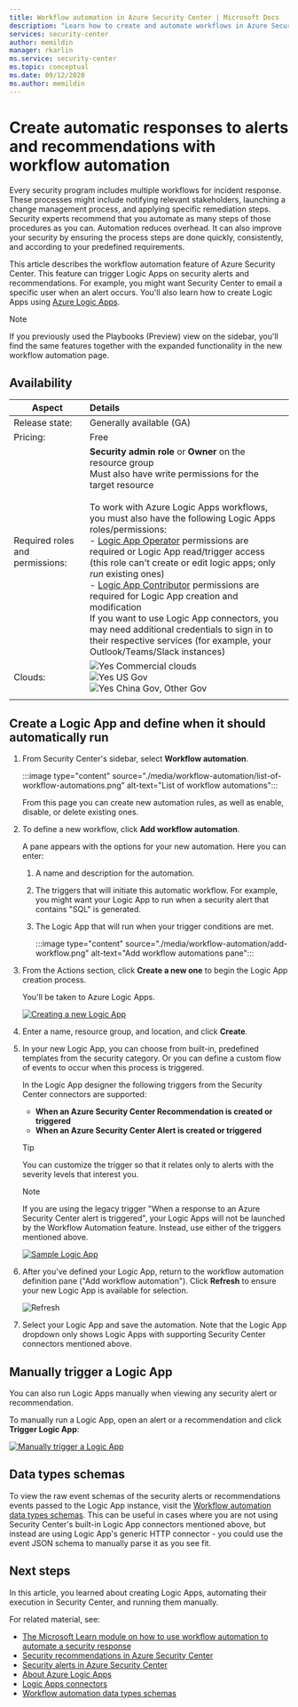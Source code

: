 ```yaml
---
title: Workflow automation in Azure Security Center | Microsoft Docs
description: "Learn how to create and automate workflows in Azure Security Center"
services: security-center
author: memildin
manager: rkarlin
ms.service: security-center
ms.topic: conceptual
ms.date: 09/12/2020
ms.author: memildin
---
```



# Create automatic responses to alerts and recommendations with workflow automation

Every security program includes multiple workflows for incident response. These processes might include notifying relevant stakeholders, launching a change management process, and applying specific remediation steps. Security experts recommend that you automate as many steps of those procedures as you can. Automation reduces overhead. It can also improve your security by ensuring the process steps are done quickly, consistently, and according to your predefined requirements.

This article describes the workflow automation feature of Azure Security Center. This feature can trigger Logic Apps on security alerts and recommendations. For example, you might want Security Center to email a specific user when an alert occurs. You'll also learn how to create Logic Apps using [Azure Logic Apps](https://docs.microsoft.com/azure/logic-apps/logic-apps-overview).

> [!NOTE]
> If you previously used the Playbooks (Preview) view on the sidebar, you'll find the same features together with the expanded functionality in the new workflow automation page.



## Availability

|Aspect|Details|
|----|:----|
|Release state:|Generally available (GA)|
|Pricing:|Free|
|Required roles and permissions:|**Security admin role** or **Owner** on the resource group<br>Must also have write permissions for the target resource<br><br>To work with Azure Logic Apps workflows, you must also have the following Logic Apps roles/permissions:<br> - [Logic App Operator](https://docs.microsoft.com/azure/role-based-access-control/built-in-roles#logic-app-operator) permissions are required or Logic App read/trigger access (this role can't create or edit logic apps; only *run* existing ones)<br> - [Logic App Contributor](https://docs.microsoft.com/azure/role-based-access-control/built-in-roles#logic-app-contributor) permissions are required for Logic App creation and modification<br>If you want to use Logic App connectors, you may need additional credentials to sign in to their respective services (for example, your Outlook/Teams/Slack instances)|
|Clouds:|![Yes](./media/icons/yes-icon.png) Commercial clouds<br>![Yes](./media/icons/yes-icon.png) US Gov<br>![Yes](./media/icons/yes-icon.png) China Gov, Other Gov|
|||



## Create a Logic App and define when it should automatically run 

1. From Security Center's sidebar, select **Workflow automation**.

    :::image type="content" source="./media/workflow-automation/list-of-workflow-automations.png" alt-text="List of workflow automations":::

    From this page you can create new automation rules, as well as enable, disable, or delete existing ones.

1. To define a new workflow, click **Add workflow automation**. 

    A pane appears with the options for your new automation. Here you can enter:
    1. A name and description for the automation.
    1. The triggers that will initiate this automatic workflow. For example, you might want your Logic App to run when a security alert that contains "SQL" is generated.
    1. The Logic App that will run when your trigger conditions are met. 

        :::image type="content" source="./media/workflow-automation/add-workflow.png" alt-text="Add workflow automations pane":::

1. From the Actions section, click **Create a new one** to begin the Logic App creation process.

    You'll be taken to Azure Logic Apps.

    [![Creating a new Logic App](media/workflow-automation/logic-apps-create-new.png)](media/workflow-automation/logic-apps-create-new.png#lightbox)

1. Enter a name, resource group, and location, and click **Create**.

1. In your new Logic App, you can choose from built-in, predefined templates from the security category. Or you can define a custom flow of events to occur when this process is triggered.

    In the Logic App designer the following triggers from the Security Center connectors are supported:

    * **When an Azure Security Center Recommendation is created or triggered**
    * **When an Azure Security Center Alert is created or triggered** 
    
    > [!TIP]
    > You can customize the trigger so that it relates only to alerts with the severity levels that interest you.
    
    > [!NOTE]
    > If you are using the legacy trigger "When a response to an Azure Security Center alert is triggered", your Logic Apps will not be launched by the Workflow Automation feature. Instead, use either of the triggers mentioned above. 

    [![Sample Logic App](media/workflow-automation/sample-logic-app.png)](media/workflow-automation/sample-logic-app.png#lightbox)

1. After you've defined your Logic App, return to the workflow automation definition pane ("Add workflow automation"). Click **Refresh** to ensure your new Logic App is available for selection.

    ![Refresh](media/workflow-automation/refresh-the-list-of-logic-apps.png)

1. Select your Logic App and save the automation. Note that the Logic App dropdown only shows Logic Apps with supporting Security Center connectors mentioned above.


## Manually trigger a Logic App

You can also run Logic Apps manually when viewing any security alert or recommendation.

To manually run a Logic App, open an alert or a recommendation and click **Trigger Logic App**:

[![Manually trigger a Logic App](media/workflow-automation/manually-trigger-logic-app.png)](media/workflow-automation/manually-trigger-logic-app.png#lightbox)

## Data types schemas

To view the raw event schemas of the security alerts or recommendations events passed to the Logic App instance, visit the [Workflow automation data types schemas](https://aka.ms/ASCAutomationSchemas). This can be useful in cases where you are not using Security Center's built-in Logic App connectors mentioned above, but instead are using Logic App's generic HTTP connector - you could use the event JSON schema to manually parse it as you see fit.

## Next steps

In this article, you learned about creating Logic Apps, automating their execution in Security Center, and running them manually. 

For related material, see: 

- [The Microsoft Learn module on how to use workflow automation to automate a security response](https://docs.microsoft.com/learn/modules/resolve-threats-with-azure-security-center/)
- [Security recommendations in Azure Security Center](security-center-recommendations.md)
- [Security alerts in Azure Security Center](security-center-alerts-overview.md)
- [About Azure Logic Apps](https://docs.microsoft.com/azure/logic-apps/logic-apps-overview)
- [Logic Apps connectors](https://docs.microsoft.com/connectors/)
- [Workflow automation data types schemas](https://aka.ms/ASCAutomationSchemas)
